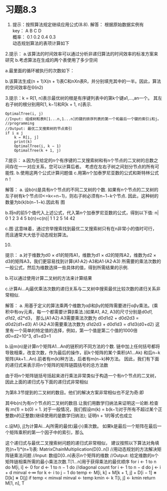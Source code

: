 # 习题8.3
1. 提示：按照算法规定继续应用公式(8.8).
解答：
根据原始数据实例有  
key：  A     B    C    D  
概率： 0.1  0.2  0.4  0.3  
动态规划算法的表项计算如下  




2.提示：
a.该算法的时间效率可以通过分析非递归算法的时间效率的标准方案来研究
b.考虑算法在生成的两个表使用了多少空间

a.最里面的循环被执行的次数如下：

b.该算法生成(n + 1)X(n + 1)表C和nXn表R，并分别填充其中的一半。因此，算法的空间效率在Θ(n2)

3.提示：k = R[1, n]表示最优树的根是有序键列表中的第k个键a1,...,an一个。
其左右子树的根分别用R[1, k−1]和R[k + 1, n]表示.
```
OptimalTree(i, j)
//Input: 组成树和表R[1...n,1...n]的键的排序列表的第一个和最后一个键的索引i和j。
//programming
//Output: 最优二叉搜索树的节点索引
if i ≤ j
	k ← R[i, j]
	print(k)
	OptimalTree(i, k − 1)
	OptimalTree(k + 1, j)

```



7.提示：
a.因为在给定的n个有序键的二叉搜索树和有n个节点的二叉树的总数之间存在一一对应关系，您可以计算后者。
考虑在左右子树之间划分节点的所有可能性.
b.使用这两个公式计算问题值
c.用第n个加泰罗尼亚数的公式和斯特林公式n！

解答： 
a. 设b(n)是具有n个节点的不同二叉树的个数.
如果有n个节点的二叉树的左子树有k个节点(0<=k<=n−1)，则右子树必须有n−1−k个节点.
因此，这种树的数量为b(k)b(n−1−k).因此有
图


b.将n的前5个值代入上述公式，代入第n个加泰罗尼亚数的公式，得到以下值:
n|            0  1  2  3  4  5
b(n)=c(n)|    1  1  2  5  14  42

c.图
这意味着，通过穷举搜索找到最优二叉搜索树只有在n非常小的值时可行，
而且通常大大低于动态规划算法。

10.
提示：
a.对于维数为d0 × d1的矩阵A1，维数为d1 × d2的矩阵A2，维数为d2 × d3的矩阵A3，我们更容易找到计算(A1·A2)·A3和A1·(A2·A3)
所需要的乘法次数的一般公式，然后为维数选择一些具体的值，得到所需结果的示例.

b.可以通过使用计算二叉树的方法来计算结果

c.计算Ai...Aj最优乘法次数的递归关系与二叉树中搜索最优比较次数的递归关系非常相似.

解答：
a.
用基于定义的算法乘两个维数为αβ和βγ的矩阵需要进行αβγ乘法。(乘积中有αγ元素，每一个都需要计算β乘法.)如果A1, A2, A3的尺寸分别是d0*d1, d1*d2, d2*d3，
那么(A1·A2)·A3需要乘法次数为
d0d1d2 + d0d2d3 = d0d2(d1+d3)
A1·(A2·A3)需要乘法次数为
d1d2d3 + d0d1d3 = d1d3(d0+d2)
这里有一个简单的特定值的选择，例如，第一个值是第二个值的1000倍
d0=d2=10^3, d1=d3=1

b.设m(n)是计算n个矩阵A1...An的链积的不同方法的个数.
链中加上任何括号都将导致相乘，改变次数，作为最后的操作，前k个矩阵的某个乘积(A1...Ak)
和后n−k矩阵(Ak+1...An).前者有m(k)种方法，后者有m(n−k)种方法。
因此，我们有下面的递归式来表示将n个矩阵的矩阵链圆括号的总方法数

由于将n个矩阵链括号括起来进行乘法非常类似于构造一个有n个节点的二叉树，
因此上面的递归式与下面的递归式非常相似

为第8.3节提到的二叉树的数目。他们的解决方案非常相似也不足为奇:即

其中b(n)为有n个节点的二叉树的数目.让我们用数学归纳法来证明这一论断.检查有:m(1) = b(0) = 1.
对于一般情况，我们假设m(k) = b(k−1)对于所有不超过某个正整数n的正整数(继续使用的是数学归纳法);
证明n + 1的等式也成立


c.设M[i, j]为计算Ai...Aj所需的最优(最小)乘次数。
如果k是最后一个矩阵在最后一个矩阵乘积的第一个因子中的索引，那么


这个递归式与最优二叉搜索树问题的递归式非常相似，
建议按照以下算法对角填充(n+1)*(n+1)表:
MatrixChainMultiplication(D[0..n])
//用动态规划的方法解决矩阵链乘法问题
//Input: 数组D[0..n]表示n个矩阵的维数
//Output: 给定维数的n个矩阵链相乘所需的最小乘法次数.T[1...n]用于获得乘法的最优顺序
for i ← 1 to n do M[i, i] ← 0
for d ← 1 to n − 1 do //diagonal count
	for i ← 1 to n − d do
		j ← i + d
		minval ←∞
		for k ← i to j − 1 do
			temp ← M[i, k] + M[k + 1, j] + D[i − 1] ∗ D[k] ∗ D[j]
			if temp < minval
			minval ← temp
			kmin ← k
		T[i, j] ← kmin
return M[1, n], T


